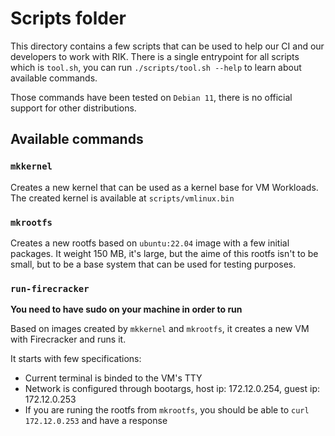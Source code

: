# Scripts folder

This directory contains a few scripts that can be used to help our CI and our developers to work with RIK.
There is a single entrypoint for all scripts which is `tool.sh`, you can run `./scripts/tool.sh --help` to
learn about available commands.

Those commands have been tested on `Debian 11`, there is no official support for other distributions.

## Available commands

### `mkkernel`

Creates a new kernel that can be used as a kernel base for VM Workloads. The created kernel is 
available at `scripts/vmlinux.bin`

### `mkrootfs`

Creates a new rootfs based on `ubuntu:22.04` image with a few initial packages. It weight 150 MB, it's large,
but the aime of this rootfs isn't to be small, but to be a base system that can be used for testing purposes.

### `run-firecracker`

**You need to have sudo on your machine in order to run**

Based on images created by `mkkernel` and `mkrootfs`, it creates a new VM with Firecracker and runs it.

It starts with few specifications:

- Current terminal is binded to the VM's TTY
- Network is configured through bootargs, host ip: 172.12.0.254, guest ip: 172.12.0.253
- If you are runing the rootfs from `mkrootfs`, you should be able to `curl 172.12.0.253` and have a response